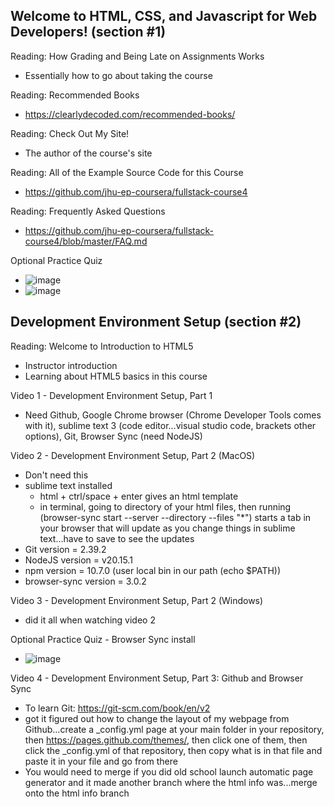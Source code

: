 ## Welcome to HTML, CSS, and Javascript for Web Developers! (section #1)

Reading: How Grading and Being Late on Assignments Works
- Essentially how to go about taking the course

Reading: Recommended Books
- https://clearlydecoded.com/recommended-books/

Reading: Check Out My Site!
- The author of the course's site

Reading: All of the Example Source Code for this Course
- https://github.com/jhu-ep-coursera/fullstack-course4

Reading: Frequently Asked Questions
- https://github.com/jhu-ep-coursera/fullstack-course4/blob/master/FAQ.md

Optional Practice Quiz
- ![image](https://github.com/user-attachments/assets/16212b33-6fc6-43ff-ba19-a7efd0d3c597)
- ![image](https://github.com/user-attachments/assets/7090f6bc-fa37-4eee-a995-719ef228851d)

## Development Environment Setup (section #2)

Reading: Welcome to Introduction to HTML5
- Instructor introduction
- Learning about HTML5 basics in this course

Video 1 - Development Environment Setup, Part 1
- Need Github, Google Chrome browser (Chrome Developer Tools comes with it), sublime text 3 (code editor...visual studio code, brackets other options), Git, Browser Sync (need NodeJS)

Video 2 - Development Environment Setup, Part 2 (MacOS)
- Don't need this
- sublime text installed
  - html + ctrl/space + enter gives an html template
  - in terminal, going to directory of your html files, then running (browser-sync start --server --directory --files "*") starts a tab in your browser that will update as you change things in sublime text...have to save to see the updates
- Git version = 2.39.2
- NodeJS version = v20.15.1
- npm version = 10.7.0 (user local bin in our path (echo $PATH))
- browser-sync version = 3.0.2

Video 3 - Development Environment Setup, Part 2 (Windows)
- did it all when watching video 2

Optional Practice Quiz - Browser Sync install
- ![image](https://github.com/user-attachments/assets/73ba264f-08db-44b2-ae6d-936e1b3b071f)

Video 4 - Development Environment Setup, Part 3: Github and Browser Sync
- To learn Git: https://git-scm.com/book/en/v2
- got it figured out how to change the layout of my webpage from Github…create a _config.yml page at your main folder in your repository, then https://pages.github.com/themes/, then click one of them, then click the _config.yml of that repository, then copy what  is in that file and paste it in your file and go from there
- You would need to merge if you did old school launch automatic page generator and it made another branch where the html info was...merge onto the html info branch
